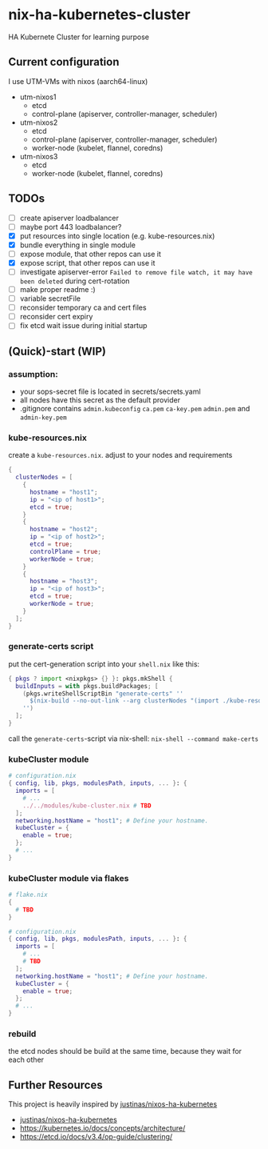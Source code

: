 # nix-ha-kubernetes-cluster

HA Kubernete Cluster for learning purpose

## Current configuration
I use UTM-VMs with nixos (aarch64-linux)
- utm-nixos1
  - etcd
  - control-plane (apiserver, controller-manager, scheduler)
- utm-nixos2
  - etcd
  - control-plane (apiserver, controller-manager, scheduler)
  - worker-node (kubelet, flannel, coredns)
- utm-nixos3
  - etcd
  - worker-node (kubelet, flannel, coredns)

## TODOs
- [ ] create apiserver loadbalancer
- [ ] maybe port 443 loadbalancer?
- [x] put resources into single location (e.g. kube-resources.nix)
- [x] bundle everything in single module
- [ ] expose module, that other repos can use it
- [x] expose script, that other repos can use it
- [ ] investigate apiserver-error `Failed to remove file watch, it may have been deleted` during cert-rotation
- [ ] make proper readme :)
- [ ] variable secretFile
- [ ] reconsider temporary ca and cert files
- [ ] reconsider cert expiry
- [ ] fix etcd wait issue during initial startup

## (Quick)-start (WIP)

### assumption:
- your sops-secret file is located in secrets/secrets.yaml
- all nodes have this secret as the default provider
- .gitignore contains `admin.kubeconfig` `ca.pem` `ca-key.pem` `admin.pem` and `admin-key.pem`

### kube-resources.nix
create a `kube-resources.nix`. adjust to your nodes and requirements
```nix
{
  clusterNodes = [
    {
      hostname = "host1";
      ip = "<ip of host1>";
      etcd = true;
    }
    {
      hostname = "host2";
      ip = "<ip of host2>";
      etcd = true;
      controlPlane = true;
      workerNode = true;
    }
    {
      hostname = "host3";
      ip = "<ip of host3>";
      etcd = true;
      workerNode = true;
    }
  ];
}
```

### generate-certs script
put the cert-generation script into your `shell.nix` like this:
```nix
{ pkgs ? import <nixpkgs> {} }: pkgs.mkShell {
  buildInputs = with pkgs.buildPackages; [
    (pkgs.writeShellScriptBin "generate-certs" ''
      $(nix-build --no-out-link --arg clusterNodes "(import ./kube-resources.nix).clusterNodes" https://github.com/supermomme/nix-ha-kubernetes-cluster/archive/main.tar.gz -A generateCerts)/bin/generate-certs
    '')
  ];
}
```

call the `generate-certs`-script via nix-shell: `nix-shell --command make-certs`

### kubeCluster module
```nix
# configuration.nix
{ config, lib, pkgs, modulesPath, inputs, ... }: {
  imports = [
    # ...
    ../../modules/kube-cluster.nix # TBD
  ];
  networking.hostName = "host1"; # Define your hostname.
  kubeCluster = {
    enable = true;
  };
  # ...
}
```

### kubeCluster module via flakes
```nix
# flake.nix
{
  # TBD
}
```

```nix
# configuration.nix
{ config, lib, pkgs, modulesPath, inputs, ... }: {
  imports = [
    # ...
    # TBD
  ];
  networking.hostName = "host1"; # Define your hostname.
  kubeCluster = {
    enable = true;
  };
  # ...
}
```

### rebuild

the etcd nodes should be build at the same time, because they wait for each other


## Further Resources

This project is heavily inspired by [justinas/nixos-ha-kubernetes](https://github.com/justinas/nixos-ha-kubernetes/tree/73809dda76f5d9d27b0ebb6f7f7ce19d5b380038)

- [justinas/nixos-ha-kubernetes](https://github.com/justinas/nixos-ha-kubernetes/tree/73809dda76f5d9d27b0ebb6f7f7ce19d5b380038)
- https://kubernetes.io/docs/concepts/architecture/
- https://etcd.io/docs/v3.4/op-guide/clustering/
